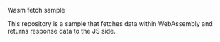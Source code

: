 Wasm fetch sample

This repository is a sample that fetches data within WebAssembly and returns response data to the JS side.